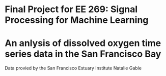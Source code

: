 # Final Project for EE 269: Signal Processing for Machine Learning
# An anlysis of dissolved oxygen time series data in the San Francisco Bay
Data provied by the San Francisco Estuary Institute
Natalie Gable

